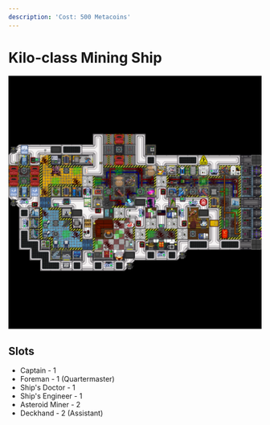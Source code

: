 ```yaml
---
description: 'Cost: 500 Metacoins'
---
```


# Kilo-class Mining Ship

![](<../.gitbook/assets/image (9).png>)

## Slots

* Captain - 1
* Foreman - 1 (Quartermaster)
* Ship's Doctor - 1
* Ship's Engineer - 1
* Asteroid Miner - 2
* Deckhand - 2 (Assistant)
